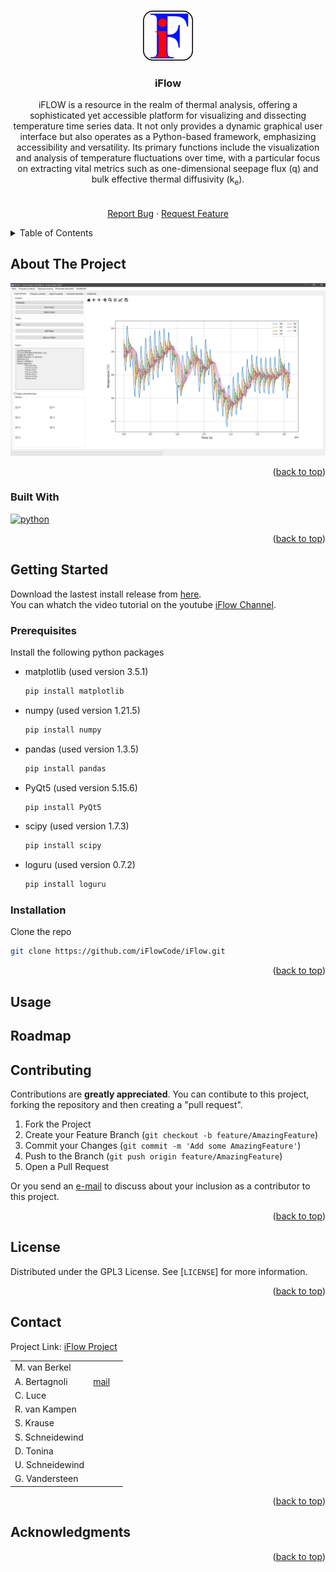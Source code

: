 <!-- Improved compatibility of back to top link: See: https://github.com/othneildrew/Best-README-Template/pull/73 -->
<a name="readme-top"></a>
<!--
*** Thanks for checking out the Best-README-Template. If you have a suggestion
*** that would make this better, please fork the repo and create a pull request
*** or simply open an issue with the tag "enhancement".
*** Don't forget to give the project a star!
*** Thanks again! Now go create something AMAZING! :D
-->



<!-- PROJECT SHIELDS -->
<!--
*** I'm using markdown "reference style" links for readability.
*** Reference links are enclosed in brackets [ ] instead of parentheses ( ).
*** See the bottom of this document for the declaration of the reference variables
*** for contributors-url, forks-url, etc. This is an optional, concise syntax you may use.
*** https://www.markdownguide.org/basic-syntax/#reference-style-links
-->
<!--[![Contributors][contributors-shield]][contributors-url]
[![Issues][issues-shield]][issues-url]
[![MIT License][license-shield]][license-url]-->
<!--[![Forks][forks-shield]][forks-url]-->
<!--[![Stargazers][stars-shield]][stars-url]-->
<!--[![LinkedIn][linkedin-shield]][linkedin-url]-->



<!-- PROJECT LOGO -->
<br />
<div align="center">
  <a href="https://github.com/iFlowCode/iFlow">
    <img src="images/iFlow.png" alt="Logo" width="80" height="80">
  </a>

<h3 align="center">iFlow</h3>

  <p align="center">
    iFLOW is a resource in the realm of thermal analysis, offering a sophisticated yet accessible platform for visualizing and dissecting temperature time series data. It not only provides a dynamic graphical user interface but also operates as a Python-based framework, emphasizing accessibility and versatility. Its primary functions include the visualization and analysis of temperature fluctuations over time, with a particular focus on extracting vital metrics such as one-dimensional seepage flux (q) and bulk effective thermal diffusivity (k<sub>e</sub>).
    <br />
    <!--<a href="https://github.com/iFlowCode/iFlow"><strong>Explore the docs »</strong></a>-->
    <br />
    <br />
    <!--<a href="https://github.com/iFlowCode/iFlow">View Demo</a>
    ·-->
    <a href="https://github.com/iFlowCode/iFlow/issues">Report Bug</a>
    ·
    <a href="https://github.com/iFlowCode/iFlow/issues">Request Feature</a>
  </p>
</div>



<!-- TABLE OF CONTENTS -->
<details>
  <summary>Table of Contents</summary>
  <ol>
    <li>
      <a href="#about-the-project">About The Project</a>
      <ul>
        <li><a href="#built-with">Built With</a></li>
      </ul>
    </li>
    <li>
      <a href="#getting-started">Getting Started</a>
      <ul>
        <li><a href="#prerequisites">Prerequisites</a></li>
        <li><a href="#installation">Installation</a></li>
      </ul>
    </li>
    <li><a href="#usage">Usage</a></li>
    <li><a href="#roadmap">Roadmap</a></li>
    <li><a href="#contributing">Contributing</a></li>
    <li><a href="#license">License</a></li>
    <li><a href="#contact">Contact</a></li>
    <li><a href="#acknowledgments">Acknowledgments</a></li>
  </ol>
</details>



<!-- ABOUT THE PROJECT -->
## About The Project

[![Product Name Screen Shot][product-screenshot]](https://example.com)



<p align="right">(<a href="#readme-top">back to top</a>)</p>



### Built With

[![python](https://www.python.org/static/community_logos/python-logo-inkscape.svg)](https://www.python.org/)


<p align="right">(<a href="#readme-top">back to top</a>)</p>



<!-- GETTING STARTED -->
## Getting Started

Download the lastest install release from [here](https://github.com/iFlowCode/iFlow/releases/).<br>
You can whatch the video tutorial on the youtube [iFlow Channel]().<br>

### Prerequisites

Install the following python packages

* matplotlib (used version 3.5.1)
  ```sh
  pip install matplotlib
  ```
* numpy (used version 1.21.5)
  ```sh
  pip install numpy
  ```
* pandas (used version 1.3.5)
  ```sh
  pip install pandas
  ```
* PyQt5 (used version 5.15.6)
  ```sh
  pip install PyQt5
  ```
* scipy (used version 1.7.3)
  ```sh
  pip install scipy
  ```
* loguru (used version 0.7.2)
  ```sh
  pip install loguru
  ```

### Installation

Clone the repo
   ```sh
   git clone https://github.com/iFlowCode/iFlow.git
   ```

<p align="right">(<a href="#readme-top">back to top</a>)</p>



<!-- USAGE EXAMPLES -->
## Usage

<!-- Use this space to show useful examples of how a project can be used. Additional screenshots, code examples and demos work well in this space. You may also link to more resources.

For more examples, please refer to the [Documentation](https://github.com/iFlowCode/iFlow/docs)

<p align="right">(<a href="#readme-top">back to top</a>)</p> -->



<!-- ROADMAP -->
## Roadmap

<!-- - [ ] Feature 1
- [ ] Feature 2
- [ ] Feature 3
    - [ ] Nested Feature

See the [open issues](https://github.com/iFlowCode/iFlow/issues) for a full list of proposed features (and known issues).

<p align="right">(<a href="#readme-top">back to top</a>)</p> -->



<!-- CONTRIBUTING -->
## Contributing

Contributions are **greatly appreciated**. You can contibute to this project, forking the repository and then creating a "pull request".

1. Fork the Project
2. Create your Feature Branch (`git checkout -b feature/AmazingFeature`)
3. Commit your Changes (`git commit -m 'Add some AmazingFeature'`)
4. Push to the Branch (`git push origin feature/AmazingFeature`)
5. Open a Pull Request

Or you send an <a href="#contact">e-mail</a> to discuss about your inclusion as a contributor to this project.

<p align="right">(<a href="#readme-top">back to top</a>)</p>



<!-- LICENSE -->
## License

Distributed under the GPL3 License. See [`LICENSE`]<!-- (https://github.com/iFlowCode/iFlow/LICENSE)--> for more information.

<p align="right">(<a href="#readme-top">back to top</a>)</p>



<!-- CONTACT -->
## Contact
<a name="contact"></a>
Project Link: [iFlow Project](MAILTO:iflowcode@gmail.com)

|  |  |  |
| --- | --- | --- |
| M. van Berkel |  |  |
| A. Bertagnoli | [mail](MAILTO:bert8301@vandals.uidaho.edu) |  |
| C. Luce|  |  |
| R. van Kampen |  |
| S. Krause |  |  |
| S. Schneidewind |  |  |
| D. Tonina |  |  |
| U. Schneidewind |  |  |
| G. Vandersteen |  |  |





<p align="right">(<a href="#readme-top">back to top</a>)</p>



<!-- ACKNOWLEDGMENTS -->
## Acknowledgments

<!-- * []()
* []()
* []() -->

<p align="right">(<a href="#readme-top">back to top</a>)</p>



<!-- MARKDOWN LINKS & IMAGES -->
<!-- https://www.markdownguide.org/basic-syntax/#reference-style-links -->
[contributors-shield]: https://img.shields.io/github/contributors/github_username/repo_name.svg?style=for-the-badge
[contributors-url]: https://github.com/github_username/repo_name/graphs/contributors
[forks-shield]: https://img.shields.io/github/forks/github_username/repo_name.svg?style=for-the-badge
[forks-url]: https://github.com/github_username/repo_name/network/members
[stars-shield]: https://img.shields.io/github/stars/github_username/repo_name.svg?style=for-the-badge
[stars-url]: https://github.com/github_username/repo_name/stargazers
[issues-shield]: https://img.shields.io/github/issues/github_username/repo_name.svg?style=for-the-badge
[issues-url]: https://github.com/github_username/repo_name/issues
[license-shield]: https://img.shields.io/github/license/github_username/repo_name.svg?style=for-the-badge
[license-url]: https://github.com/github_username/repo_name/blob/master/LICENSE.txt
[linkedin-shield]: https://img.shields.io/badge/-LinkedIn-black.svg?style=for-the-badge&logo=linkedin&colorB=555
[linkedin-url]: https://linkedin.com/in/linkedin_username
[product-screenshot]: images/screenshot.png
[Next.js]: https://img.shields.io/badge/next.js-000000?style=for-the-badge&logo=nextdotjs&logoColor=white
[Next-url]: https://nextjs.org/
[React.js]: https://img.shields.io/badge/React-20232A?style=for-the-badge&logo=react&logoColor=61DAFB
[React-url]: https://reactjs.org/
[Vue.js]: https://img.shields.io/badge/Vue.js-35495E?style=for-the-badge&logo=vuedotjs&logoColor=4FC08D
[Vue-url]: https://vuejs.org/
[Angular.io]: https://img.shields.io/badge/Angular-DD0031?style=for-the-badge&logo=angular&logoColor=white
[Angular-url]: https://angular.io/
[Svelte.dev]: https://img.shields.io/badge/Svelte-4A4A55?style=for-the-badge&logo=svelte&logoColor=FF3E00
[Svelte-url]: https://svelte.dev/
[Laravel.com]: https://img.shields.io/badge/Laravel-FF2D20?style=for-the-badge&logo=laravel&logoColor=white
[Laravel-url]: https://laravel.com
[Bootstrap.com]: https://img.shields.io/badge/Bootstrap-563D7C?style=for-the-badge&logo=bootstrap&logoColor=white
[Bootstrap-url]: https://getbootstrap.com
[JQuery.com]: https://img.shields.io/badge/jQuery-0769AD?style=for-the-badge&logo=jquery&logoColor=white
[JQuery-url]: https://jquery.com 

